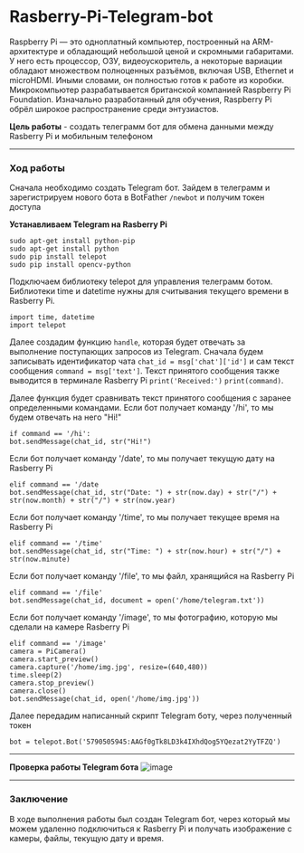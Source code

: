 # Rasberry-Pi-Telegram-bot 

Raspberry Pi — это одноплатный компьютер, построенный на ARM-архитектуре и обладающий небольшой ценой и скромными габаритами. У него есть процессор, ОЗУ, видеоускоритель, а некоторые вариации обладают множеством полноценных разъёмов, включая USB, Ethernet и microHDMI. Иными словами, он полностью готов к работе из коробки. Микрокомпьютер разрабатывается британской компанией Raspberry Pi Foundation. Изначально разработанный для обучения, Raspberry Pi обрёл широкое распространение среди энтузиастов.

**Цель работы** - создать телеграмм бот для обмена данными между Rasberry Pi и мобильным телефоном

___

### Ход работы

Сначала необходимо создать Telegram бот. Зайдем в телеграмм и зарегистрируем нового бота в BotFather `/newbot` и получим токен доступа

**Устанавливаем Telegram на Rasberry Pi**

```
sudo apt-get install python-pip
sudo apt-get install python
sudo pip install telepot
sudo pip install opencv-python
```

Подключаем библиотеку telepot для управления телеграмм ботом. Библиотеки time и datetime нужны для считывания текущего времени в Rasberry Pi. 

```
import time, datetime
import telepot
```

Далее создадим функцию `handle`, которая будет отвечать за выполнение поступающих запросов из Telegram.
Сначала будем записывать идентификатор чата `chat_id = msg['chat']['id']` и сам текст сообщения `command = msg['text']`. Текст принятого сообщения также выводится в терминале Rasberry Pi `print('Received:')` `print(command)`.

Далее функция будет сравнивать текст принятого сообщения с заранее определенными командами.
Если бот получает команду '/hi', то мы будем отвечать на него "Hi!"

```
if command == '/hi':
bot.sendMessage(chat_id, str("Hi!")
```

Если бот получает команду '/date', то мы получает текущую дату на Rasberry Pi

```
elif command == '/date
bot.sendMessage(chat_id, str("Date: ") + str(now.day) + str("/") + str(now.month) + str("/") + str(now.year)
```

Если бот получает команду '/time', то мы получает текущее время на Rasberry Pi

```
elif command == '/time'
bot.sendMessage(chat_id, str("Time: ") + str(now.hour) + str("/") + str(now.minute)
```

Если бот получает команду '/file', то мы файл, хранящийся на Rasberry Pi

```
elif command == '/file'
bot.sendMessage(chat_id, document = open('/home/telegram.txt'))
```

Если бот получает команду '/image', то мы фотографию, которую мы сделали на камере Rasberry Pi

```
elif command == '/image'
camera = PiCamera()
camera.start_preview()
camera.capture('/home/img.jpg', resize=(640,480))
time.sleep(2)
camera.stop_preview()
camera.close()
bot.sendMessage(chat_id, open('/home/img.jpg'))
```

Далее передадим написанный скрипт Telegram боту, через полученный токен

`bot = telepot.Bot('5790505945:AAGf0gTk8LD3k4IXhdQog5YQezat2YyTFZQ')`

___

**Проверка работы Telegram бота**
![image](https://user-images.githubusercontent.com/65661088/208456591-c58b8020-9a5b-4fcc-82b5-8d40bebc3ade.png)


___

### Заключение

В ходе выполнения работы был создан Telegram бот, через который мы можем удаленно подключиться к Rasberry Pi и получать изображение с камеры, файлы, текущую дату и время.



